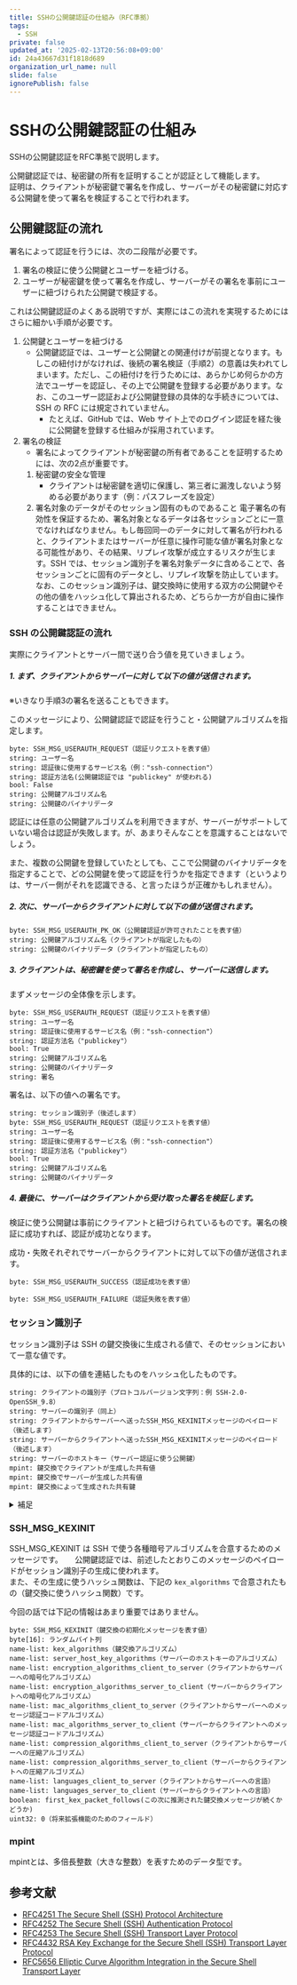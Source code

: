 ```yaml
---
title: SSHの公開鍵認証の仕組み（RFC準拠）
tags:
  - SSH
private: false
updated_at: '2025-02-13T20:56:08+09:00'
id: 24a43667d31f1818d689
organization_url_name: null
slide: false
ignorePublish: false
---
```

# SSHの公開鍵認証の仕組み

SSHの公開鍵認証をRFC準拠で説明します。


公開鍵認証では、秘密鍵の所有を証明することが認証として機能します。  
証明は、クライアントが秘密鍵で署名を作成し、サーバーがその秘密鍵に対応する公開鍵を使って署名を検証することで行われます。

## 公開鍵認証の流れ

署名によって認証を行うには、次の二段階が必要です。

1. 署名の検証に使う公開鍵とユーザーを紐づける。
2. ユーザーが秘密鍵を使って署名を作成し、サーバーがその署名を事前にユーザーに紐づけられた公開鍵で検証する。

これは公開鍵認証のよくある説明ですが、実際にはこの流れを実現するためにはさらに細かい手順が必要です。

1. 公開鍵とユーザーを紐づける
    - 公開鍵認証では、ユーザーと公開鍵との関連付けが前提となります。もしこの紐付けがなければ、後続の署名検証（手順2）の意義は失われてしまいます。ただし、この紐付けを行うためには、あらかじめ何らかの方法でユーザーを認証し、その上で公開鍵を登録する必要があります。なお、このユーザー認証および公開鍵登録の具体的な手続きについては、SSH の RFC には規定されていません。
        - たとえば、GitHub では、Web サイト上でのログイン認証を経た後に公開鍵を登録する仕組みが採用されています。
2. 署名の検証
    - 署名によってクライアントが秘密鍵の所有者であることを証明するためには、次の2点が重要です。
    1. 秘密鍵の安全な管理
        - クライアントは秘密鍵を適切に保護し、第三者に漏洩しないよう努める必要があります（例：パスフレーズを設定）
    2. 署名対象のデータがそのセッション固有のものであること
    電子署名の有効性を保証するため、署名対象となるデータは各セッションごとに一意でなければなりません。もし毎回同一のデータに対して署名が行われると、クライアントまたはサーバーが任意に操作可能な値が署名対象となる可能性があり、その結果、リプレイ攻撃が成立するリスクが生じます。SSH では、セッション識別子を署名対象データに含めることで、各セッションごとに固有のデータとし、リプレイ攻撃を防止しています。なお、このセッション識別子は、鍵交換時に使用する双方の公開鍵やその他の値をハッシュ化して算出されるため、どちらか一方が自由に操作することはできません。

### SSH の公開鍵認証の流れ

実際にクライアントとサーバー間で送り合う値を見ていきましょう。

##### 1. まず、クライアントからサーバーに対して以下の値が送信されます。

※いきなり手順3の署名を送ることもできます。

このメッセージにより、公開鍵認証で認証を行うこと・公開鍵アルゴリズムを指定します。

```plaintext
byte: SSH_MSG_USERAUTH_REQUEST（認証リクエストを表す値）
string: ユーザー名
string: 認証後に使用するサービス名（例："ssh-connection"）
string: 認証方法名(公開鍵認証では "publickey" が使われる)
bool: False
string: 公開鍵アルゴリズム名
string: 公開鍵のバイナリデータ
```

認証には任意の公開鍵アルゴリズムを利用できますが、サーバーがサポートしていない場合は認証が失敗します。が、あまりそんなことを意識することはないでしょう。

また、複数の公開鍵を登録していたとしても、ここで公開鍵のバイナリデータを指定することで、どの公開鍵を使って認証を行うかを指定できます（というよりは、サーバー側がそれを認識できる、と言ったほうが正確かもしれません）。

##### 2. 次に、サーバーからクライアントに対して以下の値が送信されます。

```plaintext
byte: SSH_MSG_USERAUTH_PK_OK（公開鍵認証が許可されたことを表す値）
string: 公開鍵アルゴリズム名（クライアントが指定したもの）
string: 公開鍵のバイナリデータ（クライアントが指定したもの）
```

##### 3. クライアントは、秘密鍵を使って署名を作成し、サーバーに送信します。

まずメッセージの全体像を示します。

```plaintext
byte: SSH_MSG_USERAUTH_REQUEST（認証リクエストを表す値）
string: ユーザー名
string: 認証後に使用するサービス名（例："ssh-connection"）
string: 認証方法名（"publickey"）
bool: True
string: 公開鍵アルゴリズム名
string: 公開鍵のバイナリデータ
string: 署名
```

署名は、以下の値への署名です。

```plaintext
string: セッション識別子（後述します）
byte: SSH_MSG_USERAUTH_REQUEST（認証リクエストを表す値）
string: ユーザー名
string: 認証後に使用するサービス名（例："ssh-connection"）
string: 認証方法名（"publickey"）
bool: True
string: 公開鍵アルゴリズム名
string: 公開鍵のバイナリデータ
```

##### 4. 最後に、サーバーはクライアントから受け取った署名を検証します。

検証に使う公開鍵は事前にクライアントと紐づけられているものです。署名の検証に成功すれば、認証が成功となります。

成功・失敗それぞれでサーバーからクライアントに対して以下の値が送信されます。

```plaintext
byte: SSH_MSG_USERAUTH_SUCCESS（認証成功を表す値）
```

```plaintext
byte: SSH_MSG_USERAUTH_FAILURE（認証失敗を表す値）
```

### セッション識別子

セッション識別子は SSH の鍵交換後に生成される値で、そのセッションにおいて一意な値です。

具体的には、以下の値を連結したものをハッシュ化したものです。

```plaintext
string: クライアントの識別子（プロトコルバージョン文字列：例 SSH-2.0-OpenSSH_9.8）
string: サーバーの識別子（同上）
string: クライアントからサーバーへ送ったSSH_MSG_KEXINITメッセージのペイロード（後述します）
string: サーバーからクライアントへ送ったSSH_MSG_KEXINITメッセージのペイロード（後述します）
string: サーバーのホストキー（サーバー認証に使う公開鍵）
mpint: 鍵交換でクライアントが生成した共有値
mpint: 鍵交換でサーバーが生成した共有値
mpint: 鍵交換によって生成された共有鍵
```

<details><summary>補足</summary>

ただし、これは DH鍵交換を利用する場合で、ECDH(E)だと下から2~3番目がどちらもstringになります。

また、RSA鍵交換（あまり使われないですが）の場合、下から2~3番目が下記の値になります。

```plaintext
string: サーバの RSA 公開鍵
string 共有鍵を RSA で暗号化した値
```

</details>

### SSH_MSG_KEXINIT

SSH_MSG_KEXINIT は SSH で使う各種暗号アルゴリズムを合意するためのメッセージです。 　
公開鍵認証では、前述したとおりこのメッセージのペイロードがセッション識別子の生成に使われます。  
また、その生成に使うハッシュ関数は、下記の `kex_algorithms` で合意されたもの（鍵交換に使うハッシュ関数）です。  

今回の話では下記の情報はあまり重要ではありません。

```plaintext
byte: SSH_MSG_KEXINIT（鍵交換の初期化メッセージを表す値）
byte[16]: ランダムバイト列
name-list: kex_algorithms（鍵交換アルゴリズム）
name-list: server_host_key_algorithms（サーバーのホストキーのアルゴリズム）
name-list: encryption_algorithms_client_to_server（クライアントからサーバーへの暗号化アルゴリズム）
name-list: encryption_algorithms_server_to_client（サーバーからクライアントへの暗号化アルゴリズム）
name-list: mac_algorithms_client_to_server（クライアントからサーバーへのメッセージ認証コードアルゴリズム）
name-list: mac_algorithms_server_to_client（サーバーからクライアントへのメッセージ認証コードアルゴリズム）
name-list: compression_algorithms_client_to_server（クライアントからサーバーへの圧縮アルゴリズム）
name-list: compression_algorithms_server_to_client（サーバーからクライアントへの圧縮アルゴリズム）
name-list: languages_client_to_server（クライアントからサーバーへの言語）
name-list: languages_server_to_client（サーバーからクライアントへの言語）
boolean: first_kex_packet_follows(この次に推測された鍵交換メッセージが続くかどうか)
uint32: 0（将来拡張機能のためのフィールド）
```

### mpint

mpintとは、多倍長整数（大きな整数）を表すためのデータ型です。

## 参考文献

- [RFC4251 The Secure Shell (SSH) Protocol Architecture](https://www.rfc-editor.org/info/rfc4251)
- [RFC4252 The Secure Shell (SSH) Authentication Protocol](https://www.rfc-editor.org/info/rfc4252)
- [RFC4253 The Secure Shell (SSH) Transport Layer Protocol](https://www.rfc-editor.org/info/rfc4253)
- [RFC4432 RSA Key Exchange for the Secure Shell (SSH) Transport Layer Protocol](https://www.rfc-editor.org/info/rfc4432)
- [RFC5656 Elliptic Curve Algorithm Integration in the Secure Shell Transport Layer](https://www.rfc-editor.org/info/rfc5656)
